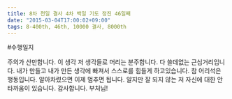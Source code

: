 ```yaml
---
title: 8차 천일 결사 4차 백일 기도 정진 46일째
date: "2015-03-04T17:00:02+09:00"
tags: 8-400th, 46th, 10000 결사, 8000th
---
```


#수행일지

주의가 산만합니다. 이 생각 저 생각들로 머리는 분주합니다. 다 쓸데없는 근심거리입니다. 내가 만들고 내가 만든 생각에 빠져서 스스로를 힘들게 하고있습니다. 참 어리석은 행동입니다. 알아차렸으면 이제 멈추면 됩니다. 알지만 잘 되지 않는 저 자신에 대한 안타까움이 있습니다. 감사합니다. 부처님!
